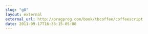 ```yaml
---
slug: "g8"
layout: external
external_url: http://pragprog.com/book/tbcoffee/coffeescript
date: 2011-09-17T16:33:15-05:00
---
```

